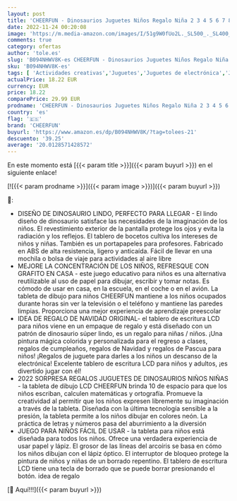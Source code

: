 ```yaml
---
layout: post
title: 'CHEERFUN - Dinosaurios Juguetes Niños Regalo Niña 2 3 4 5 6 7 8 Años - Tableta Gráfica Escritura con Pantalla LCD 10 Pulgadas Juegos Educativos Niños Regalo Navidad Cumpleaños para Viaje Coche  Avión  Memo Clase'
date: 2022-11-24 00:20:08
image: 'https://m.media-amazon.com/images/I/51g9W0fUo2L._SL500_._SL400_.jpg'
comments: true
category: ofertas
author: 'tole.es'
slug: 'B094NHWV8K-es CHEERFUN - Dinosaurios Juguetes Niños Regalo Niña 2 3 4 5...'
sku: 'B094NHWV8K-es'
tags: [ 'Actividades creativas','Juguetes','Juguetes de electrónica','Juguetes educativos','Juguetes y juegos','Pizarras mágicas para niños','Pizarras para niños','cheerfun','navidad','🇪🇸', ]
actualPrice: 18.22 EUR
currency: EUR
price: 18.22
comparePrice: 29.99 EUR
prodname: 'CHEERFUN - Dinosaurios Juguetes Niños Regalo Niña 2 3 4 5 6 7 8 Años - Tableta Gráfica Escritura con Pantalla LCD 10 Pulgadas Juegos Educativos Niños Regalo Navidad Cumpleaños para Viaje Coche  Avión  Memo Clase'
country: 'es'
flag: '🇪🇸'
brand: 'CHEERFUN'
buyurl: 'https://www.amazon.es/dp/B094NHWV8K/?tag=tolees-21'
descuento: '39.25'
average: '20.0128571428572'
---
```


En este momento está [{{< param title >}}]({{< param buyurl >}}) en el siguiente enlace!

[![{{< param prodname >}}]({{< param image >}})]({{< param buyurl >}})

🔎:

- DISEÑO DE DINOSAURIO LINDO, PERFECTO PARA LLEGAR - El lindo diseño de dinosaurio satisface las necesidades de la imaginación de los niños. El revestimiento exterior de la pantalla protege los ojos y evita la radiación y los reflejos. El tablero de bocetos cultiva los intereses de niños y niñas. También es un portapapeles para profesores. Fabricado en ABS de alta resistencia, ligero y anticaída. Fácil de llevar en una mochila o bolsa de viaje para actividades al aire libre
- MEJORE LA CONCENTRACIÓN DE LOS NIÑOS, REFRESQUE CON GRAFITO EN CASA - este juego educativo para niños es una alternativa reutilizable al uso de papel para dibujar, escribir y tomar notas. Es cómodo de usar en casa, en la escuela, en el coche o en el avión. La tableta de dibujo para niños CHEERFUN mantiene a los niños ocupados durante horas sin ver la televisión o el teléfono y mantiene las paredes limpias. Proporciona una mejor experiencia de aprendizaje preescolar
- IDEA DE REGALO DE NAVIDAD ORIGINAL- el tablero de escritura LCD para niños viene en un empaque de regalo y está diseñado con un patrón de dinosaurio súper lindo, es un regalo para niñas / niños. ¡Una pintura mágica colorida y personalizada para el regreso a clases, regalos de cumpleaños, regalos de Navidad y regalos de Pascua para niños! ¡Regalos de juguete para darles a los niños un descanso de la electrónica! Excelente tablero de escritura LCD para niños y adultos, ¡es divertido jugar con él!
- 2022 SORPRESA REGALOS JUGUETES DE DINOSAURIOS NIÑOS NIÑAS - la tableta de dibujo LCD CHEERFUN brinda 10  de espacio para que los niños escriban, calculen matemáticas y ortografía. Promueve la creatividad al permitir que los niños expresen libremente su imaginación a través de la tableta. Diseñada con la última tecnología sensible a la presión, la tableta permite a los niños dibujar en colores neón. La práctica de letras y números pasa del aburrimiento a la diversión
- JUEGO PARA NIÑOS FÁCIL DE USAR - la tableta para niños está diseñada para todos los niños. Ofrece una verdadera experiencia de usar papel y lápiz. El grosor de las líneas del arcoíris se basa en cómo los niños dibujan con el lápiz óptico. El interruptor de bloqueo protege la pintura de niños y niñas de un borrado repentino. El tablero de escritura LCD tiene una tecla de borrado que se puede borrar presionando el botón. idea de regalo

[🛒 Aquí!!!]({{< param buyurl >}})
